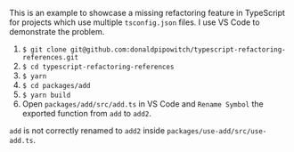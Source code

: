 This is an example to showcase a missing refactoring feature in TypeScript for projects which use multiple `tsconfig.json` files. I use VS Code to demonstrate the problem.

1. `$ git clone git@github.com:donaldpipowitch/typescript-refactoring-references.git`
2. `$ cd typescript-refactoring-references`
3. `$ yarn`
4. `$ cd packages/add`
5. `$ yarn build`
6. Open `packages/add/src/add.ts` in VS Code and `Rename Symbol` the exported function from `add` to `add2`.

`add` is not correctly renamed to `add2` inside `packages/use-add/src/use-add.ts`.
